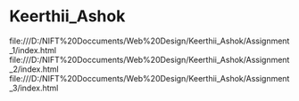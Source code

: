 # Keerthii_Ashok
file:///D:/NIFT%20Doccuments/Web%20Design/Keerthii_Ashok/Assignment_1/index.html
file:///D:/NIFT%20Doccuments/Web%20Design/Keerthii_Ashok/Assignment_2/index.html
file:///D:/NIFT%20Doccuments/Web%20Design/Keerthii_Ashok/Assignment_3/index.html
